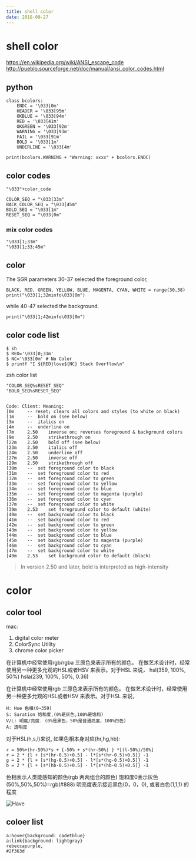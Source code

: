 ```yaml
---
title: shell color
date: 2018-09-27
---
```

# shell color
https://en.wikipedia.org/wiki/ANSI_escape_code
http://pueblo.sourceforge.net/doc/manual/ansi_color_codes.html

## python

    class bcolors:
        ENDC = '\033[0m'
        HEADER = '\033[95m'
        OKBLUE = '\033[94m'
        RED = '\033[41m'
        OKGREEN = '\033[92m'
        WARNING = '\033[93m'
        FAIL = '\033[91m'
        BOLD = '\033[1m'
        UNDERLINE = '\033[4m'

    print(bcolors.WARNING + "Warning: xxxx" + bcolors.ENDC)

## color codes

    "\033"+color_code

    COLOR_SEQ = "\033[33m"
    BACK_COLOR_SEQ = "\033[45m"
    BOLD_SEQ = "\033[1m"
    RESET_SEQ = "\033[0m"

### mix color codes

    "\033[1;33m"
    "\033[1;33;45m"

## color
The SGR parameters 30-37 selected the foreground color,

    BLACK, RED, GREEN, YELLOW, BLUE, MAGENTA, CYAN, WHITE = range(30,38)
    print("\033[1;32minfo\033[0m")

while 40-47 selected the background.

    print("\033[1;42minfo\033[0m")

## color code list

    $ sh
    $ RED='\033[0;31m'
    $ NC='\033[0m' # No Color
    $ printf "I ${RED}love${NC} Stack Overflow\n"

zsh color list

    "COLOR_SEQ%sRESET_SEQ"
    "BOLD_SEQ%sRESET_SEQ"


    Code: Client: Meaning:
    [0m     -- reset; clears all colors and styles (to white on black)
    [1m     --  bold on (see below)
    [3m     --  italics on
    [4m     --  underline on
    [7m     2.50    inverse on; reverses foreground & background colors
    [9m     2.50    strikethrough on
    [22m    2.50    bold off (see below)
    [23m    2.50    italics off
    [24m    2.50    underline off
    [27m    2.50    inverse off
    [29m    2.50    strikethrough off
    [30m    --  set foreground color to black
    [31m    --  set foreground color to red
    [32m    --  set foreground color to green
    [33m    --  set foreground color to yellow
    [34m    --  set foreground color to blue
    [35m    --  set foreground color to magenta (purple)
    [36m    --  set foreground color to cyan
    [37m    --  set foreground color to white
    [39m    2.53    set foreground color to default (white)
    [40m    --  set background color to black
    [41m    --  set background color to red
    [42m    --  set background color to green
    [43m    --  set background color to yellow
    [44m    --  set background color to blue
    [45m    --  set background color to magenta (purple)
    [46m    --  set background color to cyan
    [47m    --  set background color to white
    [49m    2.53    set background color to default (black)

>  In version 2.50 and later, bold is interpreted as high-intensity


# color
## color tool
mac:
1. digital color meter
1. ColorSync Utility
2. chrome color picker

在计算机中经常使用rgb/rgba 三原色来表示所有的颜色。 在做艺术设计时，经常使用另一种更多允观的HSL或者HSV 来表示。对于HSL 来说， 
    hsl(359, 100%, 50%)
    hsla(239, 100%, 50%, 0.36)

在计算机中经常使用rgb 三原色来表示所有的颜色。
在做艺术设计时，经常使用另一种更多允观的HSL或者HSV 来表示。对于HSL 来说，

	H: Hue 色相(0~359)
	S: Saration 饱和度,(0%是灰色,100%是饱和)
	V/L: 明度/亮度. (0%是黑色，50%是普通亮度，100%白色)
    A: 透明度

对于HSL(h,s,l)来说, 如果色相本身对应(hr,hg,hb):

	r = 50%+(hr-50%)*s + {-50% + s*(hr-50%) } *[(l-50%)/50%]
	r = 2 * {l + [s*(hr-0.5)+0.5] - l*[s*(hr-0.5)+0.5]} -1
	g = 2 * {l + [s*(hg-0.5)+0.5] - l*[s*(hg-0.5)+0.5]} -1
	b = 2 * {l + [s*(hb-0.5)+0.5] - l*[s*(hb-0.5)+0.5]} -1

色相表示人类能感知的颜色(rgb 两两组合的颜色)
饱和度0表示灰色(50%,50%,50%)=rgb(#888)
明亮度表示接近黑色(0，0，0), 或者白色(1,1,1) 的程度

![Have](/img/ria.color.hue.png)

## coloer list

    a:hover{background: cadetblue}
    a:link{background: lightgray}
    rebeccapurple, 
    #2f363d
